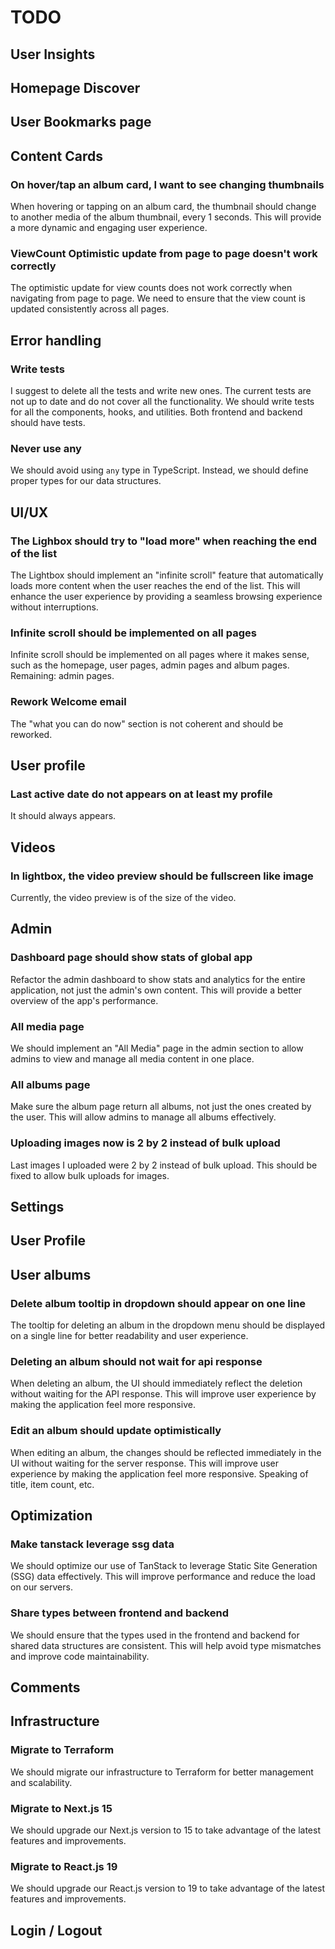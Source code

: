 # TODO

## User Insights

## Homepage Discover

## User Bookmarks page

## Content Cards

### On hover/tap an album card, I want to see changing thumbnails

When hovering or tapping on an album card, the thumbnail should change to another media of the album thumbnail, every 1 seconds. This will provide a more dynamic and engaging user experience.

### ViewCount Optimistic update from page to page doesn't work correctly

The optimistic update for view counts does not work correctly when navigating from page to page. We need to ensure that the view count is updated consistently across all pages.

## Error handling

### Write tests

I suggest to delete all the tests and write new ones. The current tests are not up to date and do not cover all the functionality. We should write tests for all the components, hooks, and utilities. Both frontend and backend should have tests.

### Never use any

We should avoid using `any` type in TypeScript. Instead, we should define proper types for our data structures.

## UI/UX

### The Lighbox should try to "load more" when reaching the end of the list

The Lightbox should implement an "infinite scroll" feature that automatically loads more content when the user reaches the end of the list. This will enhance the user experience by providing a seamless browsing experience without interruptions.

### Infinite scroll should be implemented on all pages

Infinite scroll should be implemented on all pages where it makes sense, such as the homepage, user pages, admin pages and album pages. Remaining: admin pages.

### Rework Welcome email

The "what you can do now" section is not coherent and should be reworked.

## User profile

### Last active date do not appears on at least my profile

It should always appears.

## Videos

### In lightbox, the video preview should be fullscreen like image

Currently, the video preview is of the size of the video.

## Admin

### Dashboard page should show stats of global app

Refactor the admin dashboard to show stats and analytics for the entire application, not just the admin's own content. This will provide a better overview of the app's performance.

### All media page

We should implement an "All Media" page in the admin section to allow admins to view and manage all media content in one place.

### All albums page

Make sure the album page return all albums, not just the ones created by the user. This will allow admins to manage all albums effectively.

### Uploading images now is 2 by 2 instead of bulk upload

Last images I uploaded were 2 by 2 instead of bulk upload. This should be fixed to allow bulk uploads for images.

## Settings

## User Profile

## User albums

### Delete album tooltip in dropdown should appear on one line

The tooltip for deleting an album in the dropdown menu should be displayed on a single line for better readability and user experience.

### Deleting an album should not wait for api response

When deleting an album, the UI should immediately reflect the deletion without waiting for the API response. This will improve user experience by making the application feel more responsive.

### Edit an album should update optimistically

When editing an album, the changes should be reflected immediately in the UI without waiting for the server response. This will improve user experience by making the application feel more responsive. Speaking of title, item count, etc.

## Optimization

### Make tanstack leverage ssg data

We should optimize our use of TanStack to leverage Static Site Generation (SSG) data effectively. This will improve performance and reduce the load on our servers.

### Share types between frontend and backend

We should ensure that the types used in the frontend and backend for shared data structures are consistent. This will help avoid type mismatches and improve code maintainability.

## Comments

## Infrastructure

### Migrate to Terraform

We should migrate our infrastructure to Terraform for better management and scalability.

### Migrate to Next.js 15

We should upgrade our Next.js version to 15 to take advantage of the latest features and improvements.

### Migrate to React.js 19

We should upgrade our React.js version to 19 to take advantage of the latest features and improvements.

## Login / Logout
